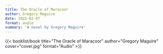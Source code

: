```yaml
---
title: The Oracle of Maracoor
author: Gregory Maguire
date: 2022-02-07
format: audio
summary: 'A novel by Gregory Maguire'
---
```


{{< booklist/book
title="The Oracle of Maracoor"
author="Gregory Maguire"
cover="cover.jpg"
format="Audio" >}}
